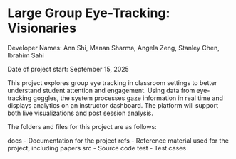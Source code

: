 # Large Group Eye-Tracking: Visionaries

Developer Names: Ann Shi, Manan Sharma, Angela Zeng, Stanley Chen, Ibrahim Sahi

Date of project start: September 15, 2025

This project explores group eye tracking in classroom settings to better
understand student attention and engagement. Using data from eye-tracking
goggles, the system processes gaze information in real time and displays
analytics on an instructor dashboard. The platform will support both live
visualizations and post session analysis.

The folders and files for this project are as follows:

docs - Documentation for the project
refs - Reference material used for the project, including papers
src - Source code
test - Test cases